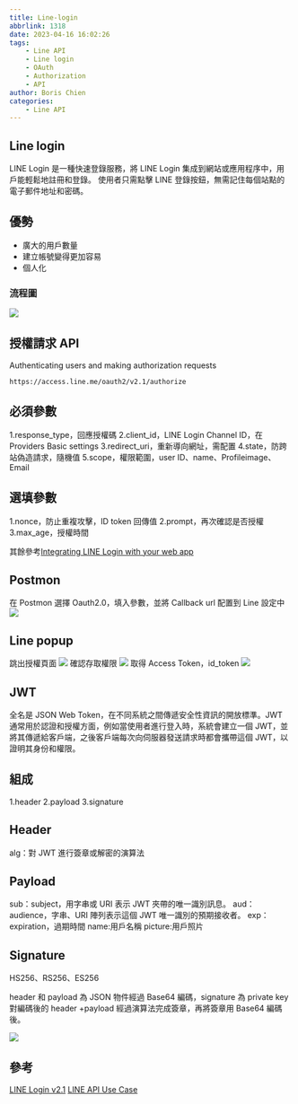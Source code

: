 ```yaml
---
title: Line-login
abbrlink: 1318
date: 2023-04-16 16:02:26
tags:
    - Line API
    - Line login
    - OAuth
    - Authorization
    - API
author: Boris Chien
categories:
    - Line API
---
```


## Line login

LINE Login 是一種快速登錄服務，將 LINE Login 集成到網站或應用程序中，用戶能輕鬆地註冊和登錄。
使用者只需點擊 LINE 登錄按鈕，無需記住每個站點的電子郵件地址和密碼。

## 優勢

-   廣大的用戶數量
-   建立帳號變得更加容易
-   個人化

### 流程圖

![](/images/web-login-flow.jpg)

## 授權請求 API

Authenticating users and making authorization requests

```
https://access.line.me/oauth2/v2.1/authorize
```

## 必須參數

1.response_type，回應授權碼
2.client_id，LINE Login Channel ID，在 Providers Basic settings
3.redirect_uri，重新導向網址，需配置
4.state，防跨站偽造請求，隨機值
5.scope，權限範圍，user ID、name、Profileimage、Email

## 選填參數

1.nonce，防止重複攻擊，ID token 回傳值
2.prompt，再次確認是否授權
3.max_age，授權時間

其餘參考[Integrating LINE Login with your web app](https://developers.line.biz/en/docs/line-login/integrate-line-login/#create-a-channel)

## Postmon

在 Postmon 選擇 Oauth2.0，填入參數，並將 Callback url 配置到 Line 設定中
![](/images/postmon-line-oauth-login.png)

## Line popup

跳出授權頁面
![](/images/postmon-line-oauth-popup1.png)
確認存取權限
![](/images/postmon-line-oauth-popup2.jpg)
取得 Access Token，id_token
![](/images/postmon-line-oauth-result.png)

## JWT

全名是 JSON Web Token，在不同系統之間傳遞安全性資訊的開放標準。JWT 通常用於認證和授權方面，例如當使用者進行登入時，系統會建立一個 JWT，並將其傳遞給客戶端，之後客戶端每次向伺服器發送請求時都會攜帶這個 JWT，以證明其身份和權限。

## 組成

1.header
2.payload
3.signature

## Header

alg：對 JWT 進行簽章或解密的演算法

## Payload

sub：subject，用字串或 URI 表示 JWT 夾帶的唯一識別訊息。
aud：audience，字串、URI 陣列表示這個 JWT 唯一識別的預期接收者。
exp：expiration，過期時間
name:用戶名稱
picture:用戶照片

## Signature

HS256、RS256、ES256

header 和 payload 為 JSON 物件經過 Base64 編碼，signature 為 private key 對編碼後的 header +payload 經過演算法完成簽章，再將簽章用 Base64 編碼後。

![](/images/jwt-io-line-result.png)

## 參考
[LINE Login v2.1](https://developers.line.biz/zh-hant/services/line-login/)
[LINE API Use Case](https://lineapiusecase.com/en/api/login.html)
